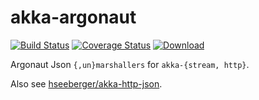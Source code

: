 # akka-argonaut

[![Build Status](https://travis-ci.org/vikraman/akka-argonaut.svg?branch=master)](https://travis-ci.org/vikraman/akka-argonaut)
[![Coverage Status](https://coveralls.io/repos/vikraman/akka-argonaut/badge.svg)](https://coveralls.io/r/vikraman/akka-argonaut)
[![Download](https://api.bintray.com/packages/vikraman/maven/akka-argonaut/images/download.svg)](https://bintray.com/vikraman/maven/akka-argonaut/_latestVersion)

Argonaut Json `{,un}marshallers` for `akka-{stream, http}`.

Also see [hseeberger/akka-http-json](https://github.com/hseeberger/akka-http-json).
